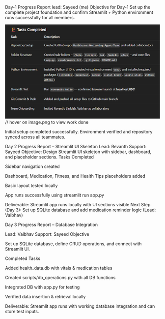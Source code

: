 Day-1 Progress Report 
lead: Sayeed (me)
Objective for Day-1
Set up the complete project foundation and confirm Streamlit + Python environment runs successfully for all members.

![alt text](image.png) // hover on image.png to view work done 

Initial setup completed successfully. Environment verified and repository synced across all teammates.


Day 2 Progress Report – Streamlit UI Skeleton 
Lead: Revanth
Support: Sayeed
Objective: Design Streamlit UI skeleton with sidebar, dashboard, and placeholder sections.
 Tasks Completed

Sidebar navigation created

Dashboard, Medication, Fitness, and Health Tips placeholders added

Basic layout tested locally

App runs successfully using streamlit run app.py

Deliverable: Streamlit app runs locally with UI sections visible
Next Step (Day 3): Set up SQLite database and add medication reminder logic (Lead: Vaibhav)



 Day 3 Progress Report – Database Integration 

Lead: Vaibhav 
Support: Sayeed
 Objective

Set up SQLite database, define CRUD operations, and connect with Streamlit UI.

Completed Tasks

Added health_data.db with vitals & medication tables

Created scripts/db_operations.py with all DB functions

Integrated DB with app.py for testing

Verified data insertion & retrieval locally

 Deliverable:
Streamlit app runs with working database integration and can store test inputs.

